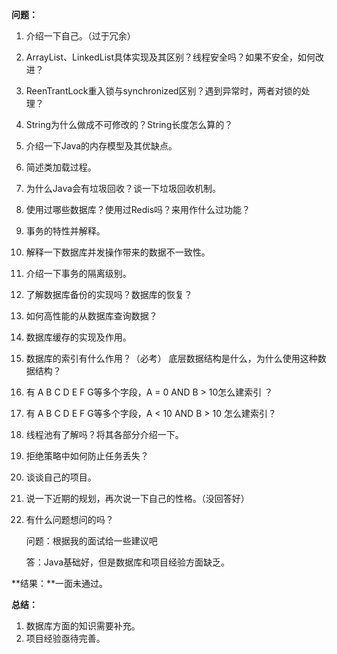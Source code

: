 **问题：**

1. 介绍一下自己。（过于冗余）

2. ArrayList、LinkedList具体实现及其区别？线程安全吗？如果不安全，如何改进？

3. ReenTrantLock重入锁与synchronized区别？遇到异常时，两者对锁的处理？

4. String为什么做成不可修改的？String长度怎么算的？

5. 介绍一下Java的内存模型及其优缺点。

6. 简述类加载过程。

7. 为什么Java会有垃圾回收？谈一下垃圾回收机制。

8. 使用过哪些数据库？使用过Redis吗？来用作什么过功能？

9. 事务的特性并解释。

10. 解释一下数据库并发操作带来的数据不一致性。

11. 介绍一下事务的隔离级别。

12. 了解数据库备份的实现吗？数据库的恢复？

13. 如何高性能的从数据库查询数据？

14. 数据库缓存的实现及作用。

15. 数据库的索引有什么作用？（必考） 底层数据结构是什么，为什么使用这种数据结构？

16. 有 A B C D E F G等多个字段，A = 0 AND B > 10怎么建索引 ？

17. 有 A B C D E F G等多个字段，A < 10 AND B > 10 怎么建索引？

18. 线程池有了解吗？将其各部分介绍一下。

19. 拒绝策略中如何防止任务丢失？

20. 谈谈自己的项目。

21. 说一下近期的规划，再次说一下自己的性格。（没回答好）

22. 有什么问题想问的吗？

    问题：根据我的面试给一些建议吧

    答：Java基础好，但是数据库和项目经验方面缺乏。

**结果：**一面未通过。

**总结：**

1. 数据库方面的知识需要补充。
2. 项目经验亟待完善。